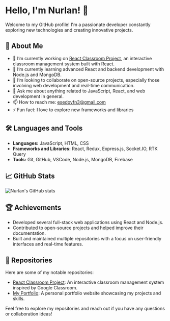 # Hello, I'm Nurlan! 👋

Welcome to my GitHub profile! I'm a passionate developer constantly exploring new technologies and creating innovative projects.

## 🚀 About Me

- 🔭 I’m currently working on [React Classroom Project](https://github.com/nurlan1717/react-classroom-project), an interactive classroom management system built with React.
- 🌱 I’m currently learning advanced React and backend development with Node.js and MongoDB.
- 👯 I’m looking to collaborate on open-source projects, especially those involving web development and real-time communication.
- 💬 Ask me about anything related to JavaScript, React, and web development in general.
- 📫 How to reach me: [esedovfn3@gmail.com](mailto:esedovfn3@gmail.com)
- ⚡ Fun fact: I love to explore new frameworks and libraries
  
## 🛠️ Languages and Tools

- **Languages:** JavaScript, HTML, CSS
- **Frameworks and Libraries:** React, Redux, Express.js, Socket.IO, RTK Query
- **Tools:** Git, GitHub, VSCode, Node.js, MongoDB, Firebase

## 📈 GitHub Stats

![Nurlan's GitHub stats](https://github-readme-stats.vercel.app/api?username=nurlan1717&show_icons=true&theme=radical)

## 🏆 Achievements

- Developed several full-stack web applications using React and Node.js.
- Contributed to open-source projects and helped improve their documentation.
- Built and maintained multiple repositories with a focus on user-friendly interfaces and real-time features.

## 📄 Repositories

Here are some of my notable repositories:

- [React Classroom Project](https://github.com/nurlan1717/react-classroom-project): An interactive classroom management system inspired by Google Classroom.
- [My Portfolio](https://github.com/nurlan1717/my-portfolio): A personal portfolio website showcasing my projects and skills.

Feel free to explore my repositories and reach out if you have any questions or collaboration ideas!
